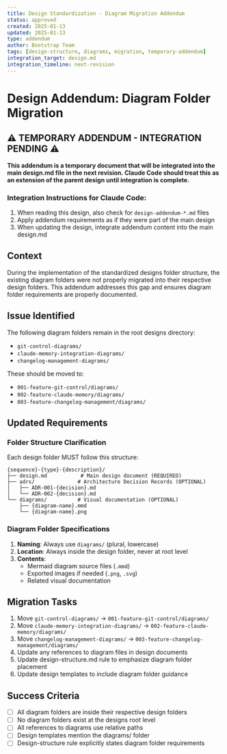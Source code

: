 ```yaml
---
title: Design Standardization - Diagram Migration Addendum
status: approved
created: 2025-01-13
updated: 2025-01-13
type: addendum
author: Bootstrap Team
tags: [design-structure, diagrams, migration, temporary-addendum]
integration_target: design.md
integration_timeline: next-revision
---
```


# Design Addendum: Diagram Folder Migration

## ⚠️ TEMPORARY ADDENDUM - INTEGRATION PENDING ⚠️

**This addendum is a temporary document that will be integrated into the main design.md file in the next revision. Claude Code should treat this as an extension of the parent design until integration is complete.**

### Integration Instructions for Claude Code:
1. When reading this design, also check for `design-addendum-*.md` files
2. Apply addendum requirements as if they were part of the main design
3. When updating the design, integrate addendum content into the main design.md

## Context

During the implementation of the standardized designs folder structure, the existing diagram folders were not properly migrated into their respective design folders. This addendum addresses this gap and ensures diagram folder requirements are properly documented.

## Issue Identified

The following diagram folders remain in the root designs directory:
- `git-control-diagrams/`
- `claude-memory-integration-diagrams/`
- `changelog-management-diagrams/`

These should be moved to:
- `001-feature-git-control/diagrams/`
- `002-feature-claude-memory/diagrams/`
- `003-feature-changelog-management/diagrams/`

## Updated Requirements

### Folder Structure Clarification

Each design folder MUST follow this structure:
```
{sequence}-{type}-{description}/
├── design.md           # Main design document (REQUIRED)
├── adrs/              # Architecture Decision Records (OPTIONAL)
│   ├── ADR-001-{decision}.md
│   └── ADR-002-{decision}.md
└── diagrams/          # Visual documentation (OPTIONAL)
    ├── {diagram-name}.mmd
    └── {diagram-name}.png
```

### Diagram Folder Specifications

1. **Naming**: Always use `diagrams/` (plural, lowercase)
2. **Location**: Always inside the design folder, never at root level
3. **Contents**: 
   - Mermaid diagram source files (`.mmd`)
   - Exported images if needed (`.png`, `.svg`)
   - Related visual documentation

## Migration Tasks

1. Move `git-control-diagrams/` → `001-feature-git-control/diagrams/`
2. Move `claude-memory-integration-diagrams/` → `002-feature-claude-memory/diagrams/`
3. Move `changelog-management-diagrams/` → `003-feature-changelog-management/diagrams/`
4. Update any references to diagram files in design documents
5. Update design-structure.md rule to emphasize diagram folder placement
6. Update design templates to include diagram folder guidance

## Success Criteria

- [ ] All diagram folders are inside their respective design folders
- [ ] No diagram folders exist at the designs root level
- [ ] All references to diagrams use relative paths
- [ ] Design templates mention the diagrams/ folder
- [ ] Design-structure rule explicitly states diagram folder requirements